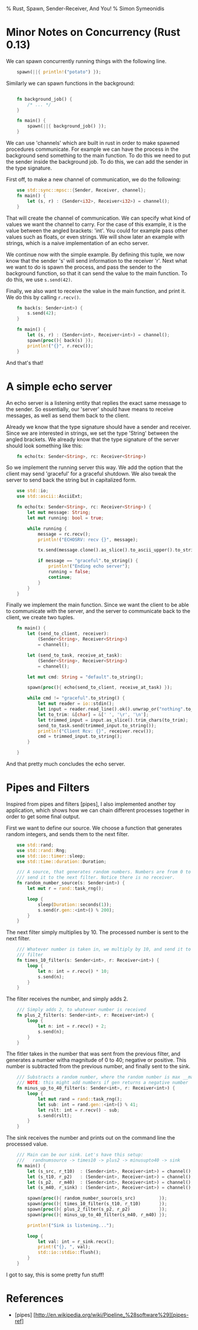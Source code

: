 % Rust, Spawn, Sender-Receiver, And You!
% Simon Symeonidis

# Minor Notes on Concurrency (Rust 0.13)

We can spawn concurrently running things with the following line.

~~~~rust
    spawn(||{ println!("potato") });
~~~~

Similarly we can spawn functions in the background:

~~~~rust

    fn background_job() {
        /* ... */
    }

    fn main() {
        spawn(||{ background_job() });
    }

~~~~

We can use 'channels' which are built in rust in order to make spawned
procedures communicate. For example we can have the process in the background
send something to the main function. To do this we need to put the sender inside
the background job. To do this, we can add the sender in the type signature.

First off, to make a new channel of communication, we do the following:

~~~~rust
    use std::sync::mpsc::{Sender, Receiver, channel};
    fn main() {
        let (s, r) : (Sender<i32>, Receiver<i32>) = channel();
    }
~~~~

That will create the channel of communication. We can specify what kind of
values we want the channel to carry. For the case of this example, it is the
value between the angled brackets: 'int'. You could for example pass other
values such as floats, or even strings. We will show later an example with
strings, which is a naive implementation of an echo server.


We continue now with the simple example. By defining this tuple, we now know
that the sender 's' will send information to the receiver 'r'. Next what we want
to do is spawn the process, and pass the sender to the background function, so
that it can send the value to the main function. To do this, we use `s.send(42)`.

Finally, we also want to receive the value in the main function, and print it.
We do this by calling `r.recv()`.

~~~~rust
    fn back(s: Sender<int>) {
        s.send(42);
    }

    fn main() {
        let (s, r) : (Sender<int>, Receiver<int>) = channel();
        spawn(proc(){ back(s) });
        println!("{}", r.recv());
    }
~~~~

And that's that!

# A simple echo server

An echo server is a listening entity that replies the exact same message to the
sender. So essentially, our 'server' should have means to receive messages, as
well as send them back to the client.

Already we know that the type signature should have a sender and receiver. Since
we are interested in strings, we set the type 'String' between the angled
brackets. We already know that the type signature of the server should look
something like this:

~~~~rust
    fn echo(tx: Sender<String>, rc: Receiver<String>)
~~~~

So we implement the running server this way. We add the option that the client
may send 'graceful' for a graceful shutdown. We also tweak the server to send
back the string but in capitalized form.

~~~~rust
    use std::io;
    use std::ascii::AsciiExt;

    fn echo(tx: Sender<String>, rc: Receiver<String>) {
        let mut message: String;
        let mut running: bool = true;

        while running {
            message = rc.recv();
            println!("ECHOSRV: recv {}", message);

            tx.send(message.clone().as_slice().to_ascii_upper().to_string());

            if message == "graceful".to_string() {
                println!("Ending echo server");
                running = false;
                continue;
            }
        }
    }
~~~~

Finally we implement the main function. Since we want the client to be able to
communicate with the server, and the server to communicate back to the client,
we create two tuples.

~~~~rust
    fn main() {
        let (send_to_client, receiver):
            (Sender<String>, Receiver<String>)
            = channel();

        let (send_to_task, receive_at_task):
            (Sender<String>, Receiver<String>)
            = channel();

        let mut cmd: String = "default".to_string();

        spawn(proc(){ echo(send_to_client, receive_at_task) });

        while cmd != "graceful".to_string() {
            let mut reader = io::stdin();
            let input = reader.read_line().ok().unwrap_or("nothing".to_string());
            let to_trim: &[char] = &[' ', '\r', '\n'];
            let trimmed_input = input.as_slice().trim_chars(to_trim);
            send_to_task.send(trimmed_input.to_string());
            println!("Client Rcv: {}", receiver.recv());
            cmd = trimmed_input.to_string();
        }

    }
~~~~

And that pretty much concludes the echo server.

# Pipes and Filters

Inspired from pipes and filters [pipes], I also implemented another toy
application, which shows how we can chain different processes together in order
to get some final output.

First we want to define our source. We choose a function that generates random
integers, and sends them to the next filter.

~~~~rust
    use std::rand;
    use std::rand::Rng;
    use std::io::timer::sleep;
    use std::time::duration::Duration;

    /// A source, that generates random numbers. Numbers are from 0 to 100, and
    /// send it to the next filter. Notice there is no receiver.
    fn random_number_source(s: Sender<int>) {
        let mut r = rand::task_rng();

        loop {
            sleep(Duration::seconds(1));
            s.send(r.gen::<int>() % 200);
        }
    }
~~~~

The next filter simply multiplies by 10. The processed number is sent to the
next filter.

~~~~rust
    /// Whatever number is taken in, we multiply by 10, and send it to the next
    /// filter
    fn times_10_filter(s: Sender<int>, r: Receiver<int>) {
        loop {
            let n: int = r.recv() * 10;
            s.send(n);
        }
    }
~~~~

The filter receives the number, and simply adds 2.

~~~~rust
    /// Simply adds 2, to whatever number is received
    fn plus_2_filter(s: Sender<int>, r: Receiver<int>) {
        loop {
            let n: int = r.recv() + 2;
            s.send(n);
        }
    }
~~~~

The fitler takes in the number that was sent from the previous filter, and
generates a number witha magnitude of 0 to 40; negative or positive. This number
is subtracted from the previous number, and finally sent to the sink.

~~~~rust
    /// Substracts a random number, where the random number is max __magnitude__ of 40.
    /// NOTE: this might add numbers if gen returns a negative number
    fn minus_up_to_40_filter(s: Sender<int>, r: Receiver<int>) {
        loop {
            let mut rand = rand::task_rng();
            let sub: int = rand.gen::<int>() % 41;
            let rslt: int = r.recv() - sub;
            s.send(rslt);
        }
    }
~~~~

The sink receives the number and prints out on the command line the processed
value.

~~~~rust
    /// Main can be our sink. Let's have this setup:
    ///   randnumsource -> times10 -> plus2 -> minusupto40 -> sink
    fn main() {
        let (s_src, r_t10)  : (Sender<int>, Receiver<int>) = channel();
        let (s_t10, r_p2)   : (Sender<int>, Receiver<int>) = channel();
        let (s_p2,  r_m40)  : (Sender<int>, Receiver<int>) = channel();
        let (s_m40, r_sink) : (Sender<int>, Receiver<int>) = channel();

        spawn(proc(){ random_number_source(s_src)         });
        spawn(proc(){ times_10_filter(s_t10, r_t10)       });
        spawn(proc(){ plus_2_filter(s_p2, r_p2)           });
        spawn(proc(){ minus_up_to_40_filter(s_m40, r_m40) });

        println!("Sink is listening...");

        loop {
            let val: int = r_sink.recv();
            print!("{}, ", val);
            std::io::stdio::flush();
        }
    }
~~~~

I got to say, this is some pretty fun stuff!

# References

- \[pipes\] [http://en.wikipedia.org/wiki/Pipeline_%28software%29][pipes-ref]

[pipes-ref]: http://en.wikipedia.org/wiki/Pipeline_%28software%29
